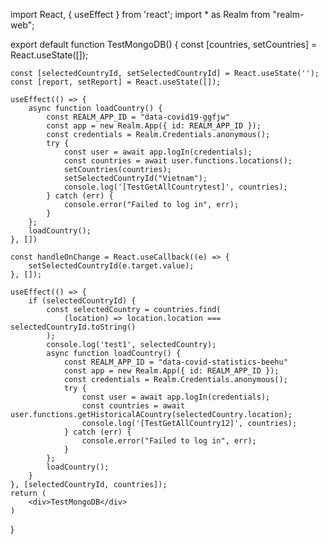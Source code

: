 import React, { useEffect } from 'react';
import * as Realm from "realm-web";

export default function TestMongoDB() {
    const [countries, setCountries] = React.useState([]);

    const [selectedCountryId, setSelectedCountryId] = React.useState('');
    const [report, setReport] = React.useState([]);

    useEffect(() => {
        async function loadCountry() {
            const REALM_APP_ID = "data-covid19-ggfjw"
            const app = new Realm.App({ id: REALM_APP_ID });
            const credentials = Realm.Credentials.anonymous();
            try {
                const user = await app.logIn(credentials);
                const countries = await user.functions.locations();
                setCountries(countries);
                setSelectedCountryId("Vietnam");
                console.log('[TestGetAllCountrytest]', countries);
            } catch (err) {
                console.error("Failed to log in", err);
            }
        };
        loadCountry();
    }, [])

    const handleOnChange = React.useCallback((e) => {
        setSelectedCountryId(e.target.value);
    }, []);

    useEffect(() => {
        if (selectedCountryId) {
            const selectedCountry = countries.find(
                (location) => location.location === selectedCountryId.toString()
            );
            console.log('test1', selectedCountry);
            async function loadCountry() {
                const REALM_APP_ID = "data-covid-statistics-beehu"
                const app = new Realm.App({ id: REALM_APP_ID });
                const credentials = Realm.Credentials.anonymous();
                try {
                    const user = await app.logIn(credentials);
                    const countries = await user.functions.getHistoricalACountry(selectedCountry.location);
                    console.log('[TestGetAllCountry12]', countries);
                } catch (err) {
                    console.error("Failed to log in", err);
                }
            };
            loadCountry();
        }
    }, [selectedCountryId, countries]);
    return (
        <div>TestMongoDB</div>
    )
}
